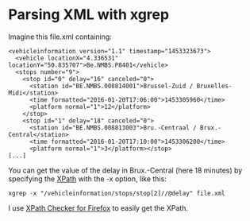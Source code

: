 # Parsing XML with xgrep

Imagine this file.xml containing:

    <vehicleinformation version="1.1" timestamp="1453323673">
      <vehicle locationX="4.336531" locationY="50.835707">Be.NMBS.P8401</vehicle>
      <stops number="9">
        <stop id="0" delay="16" canceled="0">
          <station id="BE.NMBS.008814001">Brussel-Zuid / Bruxelles-Midi</station>
          <time formatted="2016-01-20T17:06:00">1453305960</time>
          <platform normal="1">12</platform>
        </stop>
        <stop id="1" delay="18" canceled="0">
          <station id="BE.NMBS.008813003">Bru.-Centraal / Brux.-Central</station>
      	  <time formatted="2016-01-20T17:10:00">1453306200</time>
      	  <platform normal="1">3</platform></stop>
    [...]
      
You can get the value of the delay in Brux.-Central (here 18 minutes) by specifying the [XPath](https://en.wikipedia.org/wiki/XPath) with the -x option, like this:
 
    xgrep -x "/vehicleinformation/stops/stop[2]//@delay" file.xml
    
 I use [XPath Checker for Firefox](https://addons.mozilla.org/en-US/firefox/addon/xpath-checker/) to easily get the XPath.